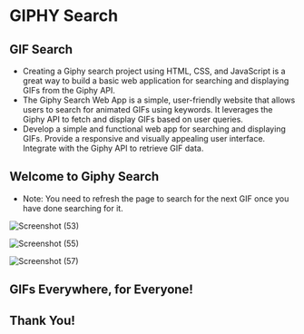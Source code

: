 # GIPHY Search 
    
 
## GIF Search
  
* Creating a Giphy search project using HTML, CSS, and JavaScript is a great way to build a basic web application for searching and displaying GIFs from the Giphy API.
* The Giphy Search Web App is a simple, user-friendly website that allows users to search for animated GIFs using keywords. It leverages the Giphy API to fetch and display GIFs based on user queries.
* Develop a simple and functional web app for searching and displaying GIFs. Provide a responsive and visually appealing user interface. Integrate with the Giphy API to retrieve GIF data.
   
## Welcome to Giphy Search 

* Note: You need to refresh the page to search for the next GIF once you have done searching for it.


![Screenshot (53)](https://github.com/omkarkulkarni2704/GIPHY-Search/assets/89896505/1523053a-932d-48c5-95a9-6381522fc1c6)

![Screenshot (55)](https://github.com/omkarkulkarni2704/GIPHY-Search/assets/89896505/eae838c2-e2eb-42cf-9751-e3c3c0e95828)

![Screenshot (57)](https://github.com/omkarkulkarni2704/GIPHY-Search/assets/89896505/5e09e6d1-4308-4663-b4e9-d6a8734cef3f)






## GIFs Everywhere, for Everyone!

## Thank You!














